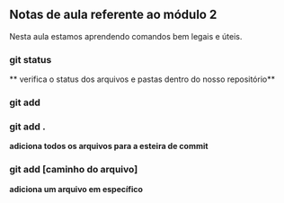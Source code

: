 ## Notas de aula referente ao módulo 2

Nesta aula estamos aprendendo comandos bem legais e úteis.


### git status
** verifica o status dos arquivos e pastas dentro do nosso repositório**


### git add

### git add .

**adiciona todos os arquivos  para a esteira de commit**

### git add [caminho do arquivo]

**adiciona um arquivo em específico**